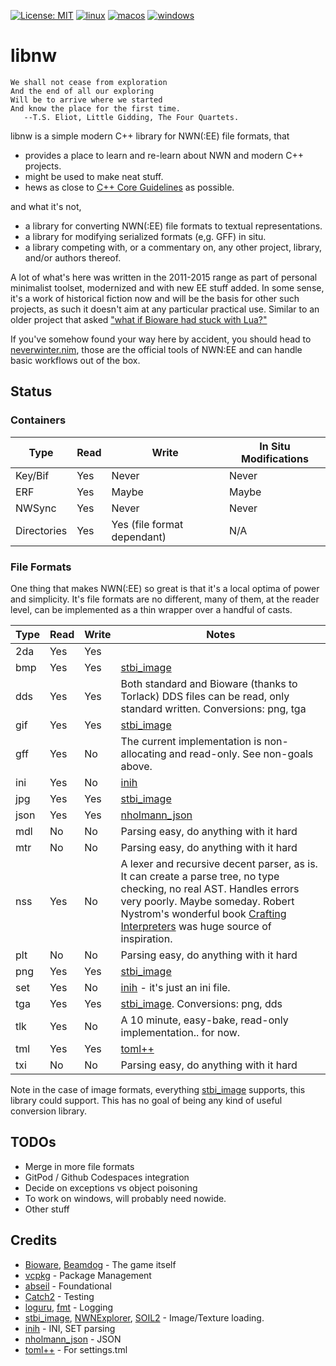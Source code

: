 [![License: MIT](https://img.shields.io/badge/License-MIT-yellow.svg)](https://opensource.org/licenses/MIT)
[![linux](https://github.com/jd28/libnw/actions/workflows/linux.yml/badge.svg)](https://github.com/jd28/libnw/actions?query=workflow%3Alinux)
[![macos](https://github.com/jd28/libnw/actions/workflows/macos.yml/badge.svg)](https://github.com/jd28/libnw/actions?query=workflow%3Amacos)
[![windows](https://github.com/jd28/libnw/actions/workflows/windows.yml/badge.svg)](https://github.com/jd28/libnw/actions?query=workflow%3Awindows)

# libnw

```
We shall not cease from exploration
And the end of all our exploring
Will be to arrive where we started
And know the place for the first time.
   --T.S. Eliot, Little Gidding, The Four Quartets.
```

libnw is a simple modern C++ library for NWN(:EE) file formats, that

* provides a place to learn and re-learn about NWN and modern C++ projects.
* might be used to make neat stuff.
* hews as close to [C++ Core Guidelines](https://isocpp.github.io/CppCoreGuidelines/CppCoreGuidelines) as possible.

and what it's not,

* a library for converting NWN(:EE) file formats to textual representations.
* a library for modifying serialized formats (e,g. GFF) in situ.
* a library competing with, or a commentary on, any other project, library, and/or authors thereof.

A lot of what's here was written in the 2011-2015 range as part of personal minimalist toolset, modernized and with new EE stuff added.  In some sense, it's a work of historical fiction now and will be the basis for other such projects, as such it doesn't aim at any particular practical use. Similar to an older project that asked ["what if Bioware had stuck with Lua?"](https://solstice.readthedocs.io/en/latest/)

If you've somehow found your way here by accident, you should head to [neverwinter.nim](https://github.com/niv/neverwinter.nim), those are the official tools of NWN:EE and can handle basic workflows out of the box.

## Status

### Containers

| Type    |  Read      | Write  | In Situ Modifications
| ------- | ---------- | ------ | ----------------------|
| Key/Bif | Yes | Never | Never |
| ERF | Yes | Maybe | Maybe |
| NWSync | Yes | Never | Never |
| Directories | Yes | Yes (file format dependant) | N/A |

### File Formats

One thing that makes NWN(:EE) so great is that it's a local optima of power and simplicity.  It's file formats are no different, many of them, at the reader level, can be implemented as a thin wrapper over a handful of casts.

| Type    |  Read      | Write  | Notes
| ------- | ---------- | ------ | --------------------------------------------------------
|   2da   |    Yes     |   Yes  |
|   bmp   |    Yes     |   Yes  | [stbi_image](https://github.com/nothings/stb)
|   dds   |    Yes     |   Yes  | Both standard and Bioware (thanks to Torlack) DDS files can be read, only standard written. Conversions: png, tga
|   gif   |    Yes     |   Yes  | [stbi_image](https://github.com/nothings/stb)
|   gff   |    Yes     |   No   | The current implementation is non-allocating and read-only.  See non-goals above.
|   ini   |    Yes     |   No   | [inih](https://github.com/benhoyt/inih)
|   jpg   |    Yes     |   Yes  | [stbi_image](https://github.com/nothings/stb)
|   json  |    Yes     |   Yes  | [nholmann_json](https://github.com/nlohmann/json)
|   mdl   |    No      |   No   | Parsing easy, do anything with it hard
|   mtr   |    No      |   No   | Parsing easy, do anything with it hard
|   nss   |    Yes     |   No   | A lexer and recursive decent parser, as is.  It can create a parse tree, no type checking, no real AST.  Handles errors very poorly.  Maybe someday.  Robert Nystrom's wonderful book [Crafting Interpreters](https://craftinginterpreters.com/) was huge source of inspiration.
|   plt   |    No      |   No   | Parsing easy, do anything with it hard
|   png   |    Yes     |   Yes  | [stbi_image](https://github.com/nothings/stb)
|   set   |    Yes     |   No   | [inih](https://github.com/benhoyt/inih) - it's just an ini file.
|   tga   |    Yes     |   Yes  | [stbi_image](https://github.com/nothings/stb). Conversions: png, dds
|   tlk   |    Yes     |   No   | A 10 minute, easy-bake, read-only implementation.. for now.
|   tml   |    Yes     |   Yes  | [toml++](https://github.com/marzer/tomlplusplus/)
|   txi   |    No      |   No   | Parsing easy, do anything with it hard

Note in the case of image formats, everything [stbi_image](https://github.com/nothings/stb) supports, this library could support.  This has no goal of being any kind of useful conversion library.

## TODOs

* Merge in more file formats
* GitPod / Github Codespaces integration
* Decide on exceptions vs object poisoning
* To work on windows, will probably need nowide.
* Other stuff

## Credits

- [Bioware](https://bioware.com), [Beamdog](https://beamdog.com) - The game itself
- [vcpkg](https://github.com/microsoft/vcpkg) - Package Management
- [abseil](https://abseil.io/) - Foundational
- [Catch2](https://github.com/catchorg/Catch2) - Testing
- [loguru](https://github.com/emilk/loguru), [fmt](https://github.com/fmtlib/fmt) - Logging
- [stbi_image](https://github.com/nothings/stb), [NWNExplorer](https://github.com/virusman/nwnexplorer), [SOIL2](https://github.com/SpartanJ/SOIL2/) - Image/Texture loading.
- [inih](https://github.com/benhoyt/inih) - INI, SET parsing
- [nholmann_json](https://github.com/nlohmann/json) - JSON
- [toml++](https://github.com/marzer/tomlplusplus/) - For settings.tml
